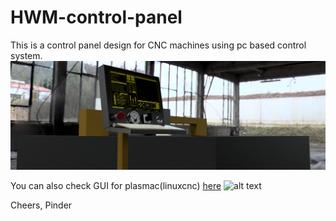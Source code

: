 # HWM-control-panel
This is a control panel design for CNC machines using pc based control system.
![alt text](https://github.com/hardwork-machines/HWM-control-panel/blob/master/renders/controller%20cnc%20v8.png)

You can also check GUI for plasmac(linuxcnc) [here](https://forum.linuxcnc.org/qtpyvcp/40082-qtpyvcp-gui-for-plasmac)
![alt text](https://github.com/hardwork-machines/HWM-control-panel/blob/master/renders/Web%201920%20–%203.png)

Cheers,
Pinder

